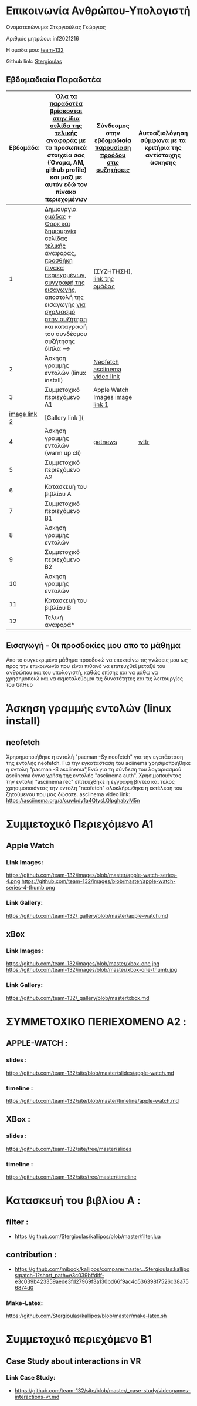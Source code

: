 # Επικοινωνία Ανθρώπου-Υπολογιστή

Ονοματεπώνυμο: Στεργιούλας Γεώργιος

Αριθμός μητρώου: inf2021216

Η ομάδα μου: [team-132](https://github.com/team-132)

Github link: [Stergioulas](https://github.com/Stergioulas)


## Εβδομαδιαία Παραδοτέα 

| Εβδομάδα | [Όλα τα παραδοτέα βρίσκονται στην ίδια σελίδα της τελικής αναφοράς](https://courses-ionio.github.io/help/deliverables/) με τα προσωπικά στοιχεία σας (Όνομα, ΑΜ, github profile) και μαζί με αυτόν εδώ τον πίνακα περιεχομένων | Σύνδεσμος στην [εβδομαδιαία παρουσίαση προόδου στις συζητήσεις](https://github.com/courses-ionio/help/discussions/categories/show-and-tell) | Αυτοαξιολόγηση σύμφωνα με τα κριτήρια της αντίστοιχης άσκησης |
| --- | --- | --- | --- |
| 1 |  [Δημιουργία ομάδας](https://github.com/courses-ionio/hci/discussions/1794) + [Φορκ και δημιουργία σελίδας τελικής αναφοράς](https://courses-ionio.github.io/help/guide/), [προσθήκη πίνακα περιεχομένων](https://raw.githubusercontent.com/courses-ionio/hci/master/README.md), [συγγραφή της εισαγωγής](https://courses-ionio.github.io/help/intro/), αποστολή της εισαγωγής [για σχολιασμό στην συζήτηση](https://github.com/courses-ionio/help/discussions/categories/show-and-tell) και καταγραφή του συνδέσμου συζήτησης δίπλα --> | [ΣΥΖΗΤΗΣΗ],  [link της ομάδας](https://github.com/team-132) | |
| 2 | Άσκηση γραμμής εντολών (linux install) | [Neofetch asciinema video link](https://asciinema.org/a/cuwbdy1a4QtysLQlpghabyM5n) | |
| 3 | Συμμετοχικό περιεχόμενο A1 | Apple Watch Images [image link 1](https://github.com/team-132/images/blob/master/apple-watch-series-4.png)
[image link 2](https://github.com/team-132/images/blob/master/apple-watch-series-4-thumb.png)| [Gallery link ]( |
| 4 | Άσκηση γραμμής εντολών (warm up cli) | [getnews](https://asciinema.org/a/b7LUatu3el5xDOh5tMuiQxM2p) | [wttr](https://asciinema.org/a/2Wuin4jRnaue0mcLNc9QGMe9d) |
| 5 | Συμμετοχικό περιεχόμενο A2 | | |
| 6 | Κατασκευή του βιβλίου Α | | |
| 7 | Συμμετοχικό περιεχόμενο B1 | | |
| 8 | Άσκηση γραμμής εντολών | | |
| 9 | Συμμετοχικό περιεχόμενο B2 | | |
| 10 | Άσκηση γραμμής εντολών | | |
| 11 | Κατασκευή του βιβλίου Β | | |
| 12 | Τελική αναφορά* | | |

## Εισαγωγή - Οι προσδοκίες μου απο το μάθημα 

Απο το συγκεκριμένο μάθημα προσδοκώ να επεκτείνω τις γνώσεις μου ως προς την επικοινωνία που είναι πιθανό να επιτευχθεί μεταξύ του ανθρώπου και του υπολογιστή, 
καθώς επίσης και να μάθω να χρησημοποιώ και να εκμεταλεύομαι τις δυνατότητες και τις λειτουργίες του GitHub

# Άσκηση γραμμής εντολών (linux install)
## neofetch
Χρησημοποιήθηκε η εντολή "pacman -Sy neofetch" για την εγατάσταση της εντολής neofetch. Για την εγκατάσταση του aciinema χρησιμοποιήθηκε η εντολη "pacman -S asciinema",Ενώ για τη σύνδεση του λογαριασμού asciinema έγινε χρήση της εντολής "asciinema auth". Χρησιμοποιόντας την εντολη "asciinema rec" επιτεύχθηκε η εγγραφή βίντεο και τελος χρησιμοποιόντας την εντολη "neofetch" ολοκλήρωθηκε η εκτέλεση του ζητούμενου που μας δώσατε.
asciinema video link:
https://asciinema.org/a/cuwbdy1a4QtysLQlpghabyM5n

# Συμμετοχικό Περιεχόμενο Α1
## Apple Watch 
### Link Images:
https://github.com/team-132/images/blob/master/apple-watch-series-4.png
https://github.com/team-132/images/blob/master/apple-watch-series-4-thumb.png
### Link Gallery:
https://github.com/team-132/_gallery/blob/master/apple-watch.md
## xBox
### Link Images:
https://github.com/team-132/images/blob/master/xbox-one.jpg
https://github.com/team-132/images/blob/master/xbox-one-thumb.jpg
### Link Gallery:
https://github.com/team-132/_gallery/blob/master/xbox.md

# ΣYMMETOXIKO ΠERIEXOMENO Α2 :
## APPLE-WATCH :
### slides :
https://github.com/team-132/site/blob/master/slides/apple-watch.md
### timeline :
https://github.com/team-132/site/blob/master/timeline/apple-watch.md
## XBox :
### slides :
https://github.com/team-132/site/tree/master/slides
### timeline :
https://github.com/team-132/site/tree/master/timeline

# Κατασκευή του βιβλίου Α :

## filter :
- https://github.com/Stergioulas/kallipos/blob/master/filter.lua 

## contribution :
- https://github.com/mibook/kallipos/compare/master...Stergioulas:kallipos:patch-1?short_path=e3c039b#diff-e3c039b423359aede3fd27969f3a130bd66f9ac4d536398f7526c38a756874d0

### Make-Latex: 
https://github.com/Stergioulas/kallipos/blob/master/make-latex.sh

# Συμμετοχικό περιεχόμενο B1
## Case Study about interactions in VR
### Link Case Study:
- https://github.com/team-132/site/blob/master/_case-study/videogames-interactions-vr.md
